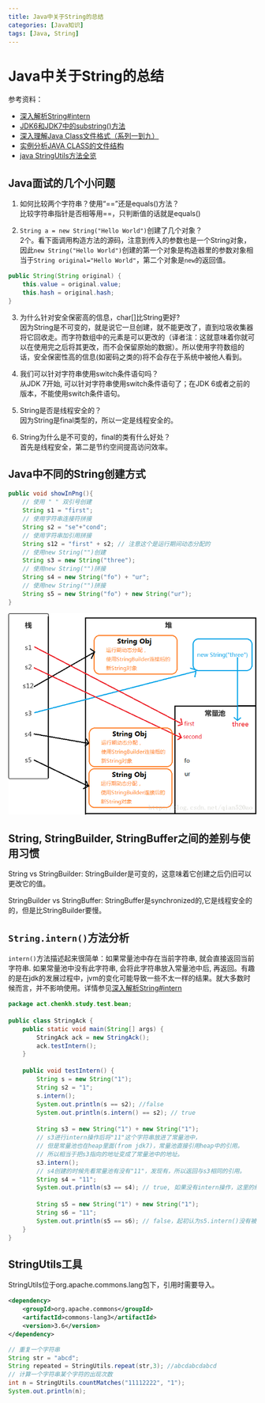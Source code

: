 ```yaml
---
title: Java中关于String的总结
categories: [Java知识]
tags: [Java, String]
---
```


# Java中关于String的总结
参考资料：
- [深入解析String#intern](https://tech.meituan.com/in_depth_understanding_string_intern.html)
- [JDK6和JDK7中的substring()方法](http://www.importnew.com/7418.html)
- [深入理解Java Class文件格式（系列一到九）](https://blog.csdn.net/zhangjg_blog/article/details/21486985)
- [实例分析JAVA CLASS的文件结构](https://coolshell.cn/articles/9229.html)
- [java StringUtils方法全览](https://blog.csdn.net/songylwq/article/details/7028010)

## Java面试的几个小问题
1. 如何比较两个字符串？使用“==”还是equals()方法？  
比较字符串指针是否相等用==，只判断值的话就是equals()

2. `String a = new String("Hello World")`创建了几个对象？  
2个。看下面调用构造方法的源码，注意到传入的参数也是一个String对象，因此`new String("Hello World")`创建的第一个对象是构造器里的参数对象相当于`String original="Hello World"`，第二个对象是`new`的返回值。  
```java
public String(String original) {
    this.value = original.value;
    this.hash = original.hash;
}
```

3. 为什么针对安全保密高的信息，char[]比String更好?  
因为String是不可变的，就是说它一旦创建，就不能更改了，直到垃圾收集器将它回收走。而字符数组中的元素是可以更改的（译者注：这就意味着你就可以在使用完之后将其更改，而不会保留原始的数据）。所以使用字符数组的话，安全保密性高的信息(如密码之类的)将不会存在于系统中被他人看到。
4. 我们可以针对字符串使用switch条件语句吗？  
从JDK 7开始, 可以针对字符串使用switch条件语句了；在JDK 6或者之前的版本，不能使用switch条件语句。

5. String是否是线程安全的？  
因为String是final类型的，所以一定是线程安全的。
6. String为什么是不可变的，final的类有什么好处？  
首先是线程安全，第二是节约空间提高访问效率。

## Java中不同的String创建方式
```java
public void showInPng(){    
    // 使用 " " 双引号创建
    String s1 = "first";
    // 使用字符串连接符拼接
    String s2 = "se"+"cond";
    // 使用字符串加引用拼接
    String s12 = "first" + s2; // 注意这个是运行期间动态分配的
    // 使用new String("")创建
    String s3 = new String("three");
    // 使用new String("")拼接
    String s4 = new String("fo") + "ur";
    // 使用new String("")拼接
    String s5 = new String("fo") + new String("ur");
}
```
![JavaString](JavaString.png)

## String, StringBuilder, StringBuffer之间的差别与使用习惯
String vs StringBuilder: StringBuilder是可变的，这意味着它创建之后仍旧可以更改它的值。

StringBuilder vs StringBuffer: StringBuffer是synchronized的,它是线程安全的的，但是比StringBuilder要慢。

## `String.intern()`方法分析
`intern()`方法描述起来很简单：如果常量池中存在当前字符串, 就会直接返回当前字符串. 如果常量池中没有此字符串, 会将此字符串放入常量池中后, 再返回。有趣的是在jdk的发展过程中，jvm的变化可能导致一些不太一样的结果。就大多数时候而言，并不影响使用。详情参见[深入解析String#intern](https://tech.meituan.com/in_depth_understanding_string_intern.html)
```java
package act.chenkh.study.test.bean;

public class StringAck {
	public static void main(String[] args) {
		StringAck ack = new StringAck();
		ack.testIntern();
	}

	public void testIntern() {
		String s = new String("1");
		String s2 = "1";
		s.intern();
		System.out.println(s == s2); //false
		System.out.println(s.intern() == s2); // true

		String s3 = new String("1") + new String("1");
		// s3进行intern操作后将"11"这个字符串放进了常量池中，
		// 但是常量池也在heap里面(from jdk7)，常量池直接引用heap中的引用。
		// 所以相当于把s3指向的地址变成了常量池中的地址。
		s3.intern();
		// s4创建的时候先看常量池有没有"11"，发现有，所以返回与s3相同的引用。
		String s4 = "11";
		System.out.println(s3 == s4); // true, 如果没有intern操作，这里的结果就是false
		
		String s5 = new String("1") + new String("1");
		String s6 = "11";
		System.out.println(s5 == s6); // false，起初认为s5.intern()没有被调用所以是false，调用后就是true了，但是也不对，调用s5.intern()之后两者还是不同，只能说第一次调用intern的对象，如果常量池中没有这个常量的话，会创建这个常量，而同时作为常量池的指针。之后new的对象不会继续成为常量指针了，因为已经存在了。
	}
}

```
## StringUtils工具
StringUtils位于org.apache.commons.lang包下，引用时需要导入。
```xml
<dependency>
    <groupId>org.apache.commons</groupId>
    <artifactId>commons-lang3</artifactId>
    <version>3.6</version>
</dependency>
```
```java
// 重复一个字符串
String str = "abcd";
String repeated = StringUtils.repeat(str,3); //abcdabcdabcd
// 计算一个字符串某个字符的出现次数
int n = StringUtils.countMatches("11112222", "1");
System.out.println(n);
```